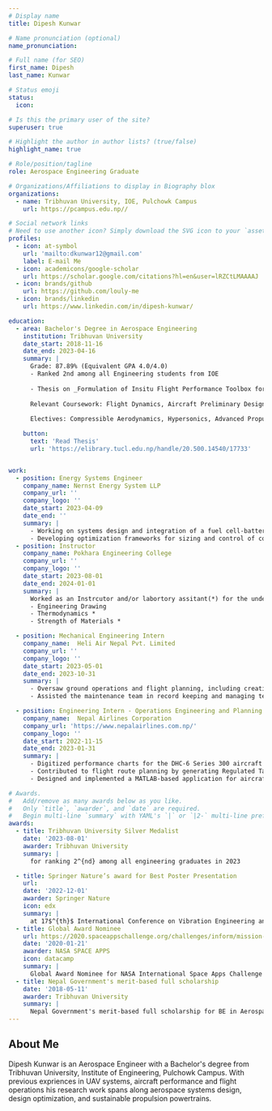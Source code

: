 ```yaml
---
# Display name
title: Dipesh Kunwar

# Name pronunciation (optional)
name_pronunciation:

# Full name (for SEO)
first_name: Dipesh
last_name: Kunwar

# Status emoji
status:
  icon: 

# Is this the primary user of the site?
superuser: true

# Highlight the author in author lists? (true/false)
highlight_name: true

# Role/position/tagline
role: Aerospace Engineering Graduate

# Organizations/Affiliations to display in Biography blox
organizations:
  - name: Tribhuvan University, IOE, Pulchowk Campus
    url: https://pcampus.edu.np//

# Social network links
# Need to use another icon? Simply download the SVG icon to your `assets/media/icons/` folder.
profiles:
  - icon: at-symbol
    url: 'mailto:dkunwar12@gmail.com'
    label: E-mail Me
  - icon: academicons/google-scholar
    url: https://scholar.google.com/citations?hl=en&user=lRZCtLMAAAAJ
  - icon: brands/github
    url: https://github.com/louly-me
  - icon: brands/linkedin
    url: https://www.linkedin.com/in/dipesh-kunwar/

education:
  - area: Bachelor's Degree in Aerospace Engineering
    institution: Tribhuvan University
    date_start: 2018-11-16
    date_end: 2023-04-16
    summary: |
      Grade: 87.89% (Equivalent GPA 4.0/4.0)
      - Ranked 2nd among all Engineering students from IOE
      
      - Thesis on _Formulation of Insitu Flight Performance Toolbox for Decision Support System_. Supervised by [Dr. Sudip Bhattrai](https://mech.pcampus.edu.np/our-people/sudip-bhattrai/). 
      
      Relevant Coursework: Flight Dynamics, Aircraft Preliminary Design, UAV Synthesis, Aerodynamics, Computational Fluid Dynamics, Aircraft Propulsion
      
      Electives: Compressible Aerodynamics, Hypersonics, Advanced Propulsion System

    button:
      text: 'Read Thesis'
      url: 'https://elibrary.tucl.edu.np/handle/20.500.14540/17733'


work:
  - position: Energy Systems Engineer
    company_name: Nernst Energy System LLP
    company_url: ''
    company_logo: ''
    date_start: 2023-04-09
    date_end: ''
    summary: |
      - Working on systems design and integration of a fuel cell-battery hybrid propulsion system for maritime and aviation applications.
      - Developing optimization frameworks for sizing and control of conceptual integrated fuel cell-battery powertrains in regional commercial airliners.
  - position: Instructor
    company_name: Pokhara Engineering College
    company_url: ''
    company_logo: ''
    date_start: 2023-08-01
    date_end: 2024-01-01
    summary: |
      Worked as an Instrcutor and/or labortory assitant(*) for the undergraduate mechanical engineering courses listed below. Classes assisted:
      - Engineering Drawing
      - Thermodynamics *
      - Strength of Materials *

  - position: Mechanical Engineering Intern
    company_name:  Heli Air Nepal Pvt. Limited
    company_url: ''
    company_logo: ''
    date_start: 2023-05-01
    date_end: 2023-10-31
    summary: |
      - Oversaw ground operations and flight planning, including creating weight and balance charts and route layouts for gyrocopter missions.
      - Assisted the maintenance team in record keeping and managing technical logs for daily and routine maintenance.

  - position: Engineering Intern - Operations Engineering and Planning Division
    company_name:  Nepal Airlines Corporation
    company_url: 'https://www.nepalairlines.com.np/'
    company_logo: ''
    date_start: 2022-11-15
    date_end: 2023-01-31
    summary: |
      - Digitized performance charts for the DHC-6 Series 300 aircraft operated by Nepal Airlines Corporation, utilizing advanced analytical techniques.
      - Contributed to flight route planning by generating Regulated Takeoff Weight (RTOW) and aircraft weight and balance data.
      - Designed and implemented a MATLAB-based application for aircraft performance calculations tailored to the DHC-6 Series 300.

# Awards.
#   Add/remove as many awards below as you like.
#   Only `title`, `awarder`, and `date` are required.
#   Begin multi-line `summary` with YAML's `|` or `|2-` multi-line prefix and indent 2 spaces below.
awards:
  - title: Tribhuvan University Silver Medalist
    date: '2023-08-01'
    awarder: Tribhuvan University
    summary: |
      for ranking 2^{nd} among all engineering graduates in 2023

  - title: Springer Nature’s award for Best Poster Presentation
    url: 
    date: '2022-12-01'
    awarder: Springer Nature
    icon: edx
    summary: |
      at 17$^{th}$ International Conference on Vibration Engineering and Technology of Machinery-VETOMAC 2022 
  - title: Global Award Nominee
    url: https://2020.spaceappschallenge.org/challenges/inform/mission-planet-earth-digital-history/teams/team-tyro/project
    date: '2020-01-21'
    awarder: NASA SPACE APPS
    icon: datacamp
    summary: |
      Global Award Nominee for NASA International Space Apps Challenge
  - title: Nepal Government's merit-based full scholarship
    date: '2018-05-11'
    awarder: Tribhuvan University
    summary: |
      Nepal Government's merit-based full scholarship for BE in Aerospace engineering (National Rank: 73<sup>rd<\sup>}, Aerospace Major: 3<sup>rd<\sup>)
---
```


## About Me


Dipesh Kunwar is an Aerospace Engineer with a Bachelor's degree from Tribhuvan University, Institute of Engineering, Pulchowk Campus. With previous expriences in UAV systems, aircraft performance and flight operations his research work spans along aerospace systems design, design optimization, and sustainable propulsion powertrains.
